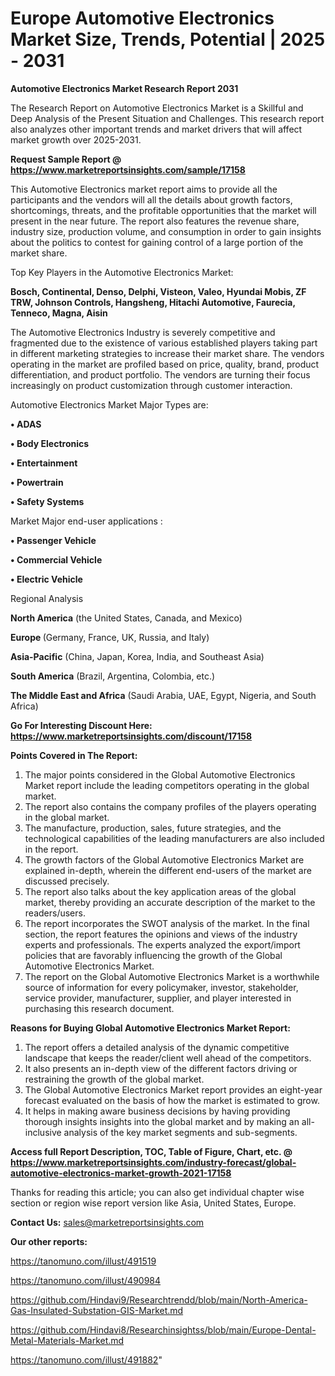 # Europe Automotive Electronics Market Size, Trends, Potential | 2025 - 2031

<strong>Automotive Electronics Market Research Report 2031</strong>

The Research Report on Automotive Electronics Market is a Skillful and Deep Analysis of the Present Situation and Challenges. This research report also analyzes other important trends and market drivers that will affect market growth over 2025-2031.

<strong>Request Sample Report @ <a href=https://www.marketreportsinsights.com/sample/17158>https://www.marketreportsinsights.com/sample/17158</a></strong>

This Automotive Electronics market report aims to provide all the participants and the vendors will all the details about growth factors, shortcomings, threats, and the profitable opportunities that the market will present in the near future. The report also features the revenue share, industry size, production volume, and consumption in order to gain insights about the politics to contest for gaining control of a large portion of the market share.

Top Key Players in the Automotive Electronics Market:

<strong>Bosch, Continental, Denso, Delphi, Visteon, Valeo, Hyundai Mobis, ZF TRW, Johnson Controls, Hangsheng, Hitachi Automotive, Faurecia, Tenneco, Magna, Aisin</strong>

The Automotive Electronics Industry is severely competitive and fragmented due to the existence of various established players taking part in different marketing strategies to increase their market share. The vendors operating in the market are profiled based on price, quality, brand, product differentiation, and product portfolio. The vendors are turning their focus increasingly on product customization through customer interaction.

Automotive Electronics Market Major Types are:

<strong>• ADAS

• Body Electronics

• Entertainment

• Powertrain

• Safety Systems</strong>

Market Major end-user applications :

<strong>• Passenger Vehicle

• Commercial Vehicle

• Electric Vehicle</strong>

Regional Analysis

</u><strong><b>North America</b></strong> (the United States, Canada, and Mexico)

<strong><b>Europe </b></strong>(Germany, France, UK, Russia, and Italy)

<strong><b>Asia-Pacific</b></strong> (China, Japan, Korea, India, and Southeast Asia)

<strong><b>South America</b></strong> (Brazil, Argentina, Colombia, etc.)

<strong><b>The Middle East and Africa</b></strong> (Saudi Arabia, UAE, Egypt, Nigeria, and South Africa)

<strong>Go For Interesting Discount Here: <a href=https://www.marketreportsinsights.com/discount/17158>https://www.marketreportsinsights.com/discount/17158</a></strong>

<strong>Points Covered in The Report:</strong>
<ol>
  <li>The major points considered in the Global Automotive Electronics Market report include the leading competitors operating in the global market.</li>
  <li>The report also contains the company profiles of the players operating in the global market.</li>
  <li>The manufacture, production, sales, future strategies, and the technological capabilities of the leading manufacturers are also included in the report.</li>
  <li>The growth factors of the Global Automotive Electronics Market are explained in-depth, wherein the different end-users of the market are discussed precisely.</li>
  <li>The report also talks about the key application areas of the global market, thereby providing an accurate description of the market to the readers/users.</li>
  <li>The report incorporates the SWOT analysis of the market. In the final section, the report features the opinions and views of the industry experts and professionals. The experts analyzed the export/import policies that are favorably influencing the growth of the Global Automotive Electronics Market.</li>
  <li>The report on the Global Automotive Electronics Market is a worthwhile source of information for every policymaker, investor, stakeholder, service provider, manufacturer, supplier, and player interested in purchasing this research document.</li>
</ol>
<strong>Reasons for Buying Global Automotive Electronics Market Report:</strong>

<ol>
  <li>The report offers a detailed analysis of the dynamic competitive landscape that keeps the reader/client well ahead of the competitors.</li>
  <li>It also presents an in-depth view of the different factors driving or restraining the growth of the global market.</li>
  <li>The Global Automotive Electronics Market report provides an eight-year forecast evaluated on the basis of how the market is estimated to grow.</li>
  <li>It helps in making aware business decisions by having providing thorough insights insights into the global market and by making an all-inclusive analysis of the key market segments and sub-segments.</li>
</ol>
<strong>Access full Report Description, TOC, Table of Figure, Chart, etc. @ <a href=https://www.marketreportsinsights.com/industry-forecast/global-automotive-electronics-market-growth-2021-17158>https://www.marketreportsinsights.com/industry-forecast/global-automotive-electronics-market-growth-2021-17158</a></strong>


Thanks for reading this article; you can also get individual chapter wise section or region wise report version like Asia, United States, Europe.

<strong>Contact Us:</strong>
sales@marketreportsinsights.com

<strong>Our other reports:</strong>

<a href=https://tanomuno.com/illust/491519>https://tanomuno.com/illust/491519</a>

<a href=https://tanomuno.com/illust/490984>https://tanomuno.com/illust/490984</a>

<a href=https://github.com/Hindavi9/Researchtrendd/blob/main/North-America-Gas-Insulated-Substation-GIS-Market.md>https://github.com/Hindavi9/Researchtrendd/blob/main/North-America-Gas-Insulated-Substation-GIS-Market.md</a>

<a href=https://github.com/Hindavi8/Researchinsightss/blob/main/Europe-Dental-Metal-Materials-Market.md>https://github.com/Hindavi8/Researchinsightss/blob/main/Europe-Dental-Metal-Materials-Market.md</a>

<a href=https://tanomuno.com/illust/491882>https://tanomuno.com/illust/491882</a>"
